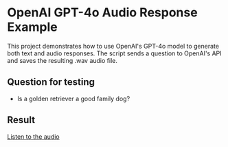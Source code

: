# OpenAI GPT-4o Audio Response Example
This project demonstrates how to use OpenAI's GPT-4o model to generate both text and audio responses. The script sends a question to OpenAI's API and saves the resulting .wav audio file.
## **Question for testing**
- Is a golden retriever a good family dog?
## **Result**
[Listen to the audio](https://github.com/Pakistani12/-Text-To-Audio-Generation-OpenAI/blob/main/dog.wav)
